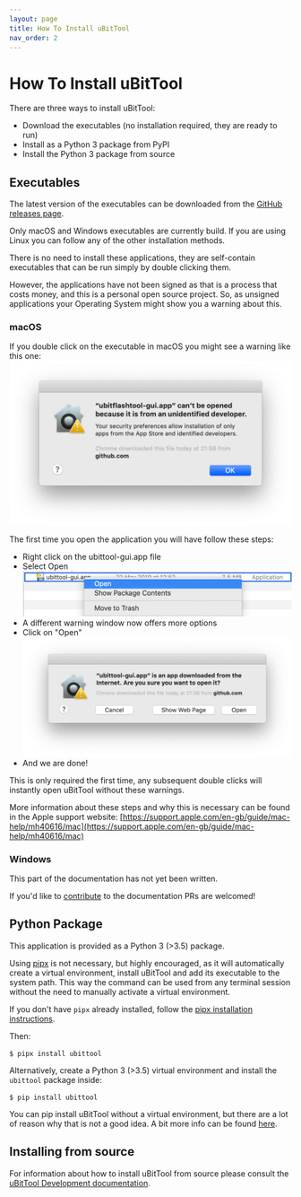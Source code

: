 ```yaml
---
layout: page
title: How To Install uBitTool
nav_order: 2
---
```


# How To Install uBitTool

There are three ways to install uBitTool:

- Download the executables (no installation required, they are ready to run)
- Install as a Python 3 package from PyPI
- Install the Python 3 package from source

## Executables

The latest version of the executables can be downloaded from the
[GitHub releases page](https://github.com/carlosperate/ubittool/releases).

Only macOS and Windows executables are currently build. If you are using Linux
you can follow any of the other installation methods.

There is no need to install these applications, they are self-contain
executables that can be run simply by double clicking them.

However, the applications have not been signed as that is a process that
costs money, and this is a personal open source project. So, as unsigned
applications your Operating System might show you a warning about this.

### macOS

If you double click on the executable in macOS you might see a warning like
this one:
![Unsigned app warning](assets/img/mac-open-unsigned-warning.png)

The first time you open the application you will have follow these steps:

- Right click on the ubittool-gui.app file
- Select Open
  ![Open with right click](assets/img/mac-open-right-click.png)
- A different warning window now offers more options
- Click on "Open"
  ![Unsigned app warning](assets/img/mac-open-right-click-warning.png)
- And we are done!

This is only required the first time, any subsequent double clicks will
instantly open uBitTool without these warnings.

More information about these steps and why this is necessary can be found in
the Apple support website:
[https://support.apple.com/en-gb/guide/mac-help/mh40616/mac](https://support.apple.com/en-gb/guide/mac-help/mh40616/mac)

### Windows

This part of the documentation has not yet been written.

If you'd like to [contribute](contributing.html) to the documentation PRs are
welcomed!

## Python Package

This application is provided as a Python 3 (>3.5) package.

Using [pipx](https://pipxproject.github.io/pipx/) is not necessary, but highly
encouraged, as it will automatically create a virtual environment, install
uBitTool and add its executable to the system path. This way the command can
be used from any terminal session without the need to manually activate a
virtual environment.

If you don't have `pipx` already installed, follow the
[pipx installation instructions](https://pipxproject.github.io/pipx/installation/).

Then:

```
$ pipx install ubittool
```

Alternatively, create a Python 3 (>3.5) virtual environment and install the
`ubittool` package inside:

```
$ pip install ubittool
```

You can pip install uBitTool without a virtual environment, but there are a lot
of reason why that is not a good idea. A bit more info can be found
[here](https://stackoverflow.com/a/41972262/775259).

## Installing from source

For information about how to install uBitTool from source please consult the
[uBitTool Development documentation](development.html).
